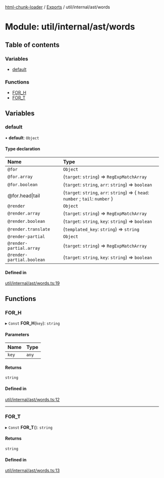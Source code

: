 [html-chunk-loader](../README.md) / [Exports](../modules.md) / util/internal/ast/words

# Module: util/internal/ast/words

## Table of contents

### Variables

- [default](util_internal_ast_words.md#default)

### Functions

- [FOR\_H](util_internal_ast_words.md#for_h)
- [FOR\_T](util_internal_ast_words.md#for_t)

## Variables

### default

• **default**: `Object`

#### Type declaration

| Name | Type |
| :------ | :------ |
| `@for` | `Object` |
| `@for.array` | (`target`: `string`) => `RegExpMatchArray` |
| `@for.boolean` | (`target`: `string`, `arr`: `string`) => `boolean` |
| @for.head\|tail | (`target`: `string`, `arr`: `string`) => { `head`: `number` ; `tail`: `number`  } |
| `@render` | `Object` |
| `@render.array` | (`target`: `string`) => `RegExpMatchArray` |
| `@render.boolean` | (`target`: `string`, `key`: `string`) => `boolean` |
| `@render.translate` | (`templated_key`: `string`) => `string` |
| `@render-partial` | `Object` |
| `@render-partial.array` | (`target`: `string`) => `RegExpMatchArray` |
| `@render-partial.boolean` | (`target`: `string`, `key`: `string`) => `boolean` |

#### Defined in

[util/internal/ast/words.ts:19](https://github.com/abschill/html-chunk-loader/blob/9c82be0/lib/v1/util/internal/ast/words.ts#L19)

## Functions

### FOR\_H

▸ `Const` **FOR_H**(`key`): `string`

#### Parameters

| Name | Type |
| :------ | :------ |
| `key` | `any` |

#### Returns

`string`

#### Defined in

[util/internal/ast/words.ts:12](https://github.com/abschill/html-chunk-loader/blob/9c82be0/lib/v1/util/internal/ast/words.ts#L12)

___

### FOR\_T

▸ `Const` **FOR_T**(): `string`

#### Returns

`string`

#### Defined in

[util/internal/ast/words.ts:13](https://github.com/abschill/html-chunk-loader/blob/9c82be0/lib/v1/util/internal/ast/words.ts#L13)
